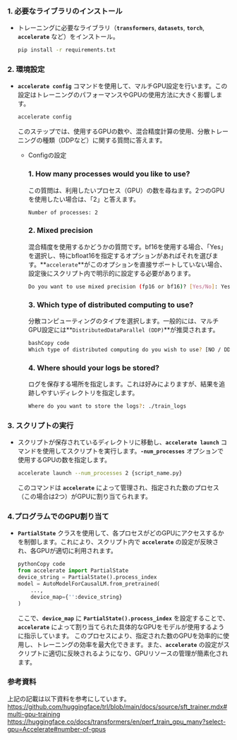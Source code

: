 ### **1. 必要なライブラリのインストール**

- トレーニングに必要なライブラリ（**`transformers`**, **`datasets`**, **`torch`**, **`accelerate`** など）をインストール。
    
    ```bash
    pip install -r requirements.txt
    ```
    
### **2. 環境設定**

- **`accelerate config`** コマンドを使用して、マルチGPU設定を行います。この設定はトレーニングのパフォーマンスやGPUの使用方法に大きく影響します。
    
    ```bash
    accelerate config
    ```
    
    このステップでは、使用するGPUの数や、混合精度計算の使用、分散トレーニングの種類（DDPなど）に関する質問に答えます。
    
    - Configの設定
        
        ### **1. How many processes would you like to use?**
        
        この質問は、利用したいプロセス（GPU）の数を尋ねます。2つのGPUを使用したい場合は、「2」と答えます。
        
        ```bash
        Number of processes: 2
        ```
        
        ### **2. Mixed precision**
        
        混合精度を使用するかどうかの質問です。bf16を使用する場合、「Yes」を選択し、特にbfloat16を指定するオプションがあればそれを選びます。**`accelerate`**がこのオプションを直接サポートしていない場合、設定後にスクリプト内で明示的に設定する必要があります。
        
        ```bash
        Do you want to use mixed precision (fp16 or bf16)? [Yes/No]: Yes
        ```
        
        ### **3. Which type of distributed computing to use?**
        
        分散コンピューティングのタイプを選択します。一般的には、マルチGPU設定には**`DistributedDataParallel (DDP)`**が推奨されます。
        
        ```bash
        bashCopy code
        Which type of distributed computing do you wish to use? [NO / DDP / DP / ...]: DDP
        ```
        
        ### **4. Where should your logs be stored?**
        
        ログを保存する場所を指定します。これは好みによりますが、結果を追跡しやすいディレクトリを指定します。
        
        ```bash
        Where do you want to store the logs?: ./train_logs
        ```
        

### **3. スクリプトの実行**

- スクリプトが保存されているディレクトリに移動し、**`accelerate launch`** コマンドを使用してスクリプトを実行します。**`-num_processes`** オプションで使用するGPUの数を指定します。
    
    ```bash
    accelerate launch --num_processes 2 {script_name.py}
    ```
    
    このコマンドは **`accelerate`** によって管理され、指定された数のプロセス（この場合は2つ）がGPUに割り当てられます。
    

### **4.プログラムでのGPU割り当て**

- **`PartialState`** クラスを使用して、各プロセスがどのGPUにアクセスするかを制御します。これにより、スクリプト内で **`accelerate`** の設定が反映され、各GPUが適切に利用されます。
    
    ```python
    pythonCopy code
    from accelerate import PartialState
    device_string = PartialState().process_index
    model = AutoModelForCausalLM.from_pretrained(
        ...,
        device_map={'':device_string}
    )
    
    ```
    
    ここで、**`device_map`** に **`PartialState().process_index`** を設定することで、**`accelerate`** によって割り当てられた具体的なGPUをモデルが使用するように指示しています。
    このプロセスにより、指定された数のGPUを効率的に使用し、トレーニングの効率を最大化できます。また、**`accelerate`** の設定がスクリプトに適切に反映されるようになり、GPUリソースの管理が簡素化されます。

### **参考資料**
上記の記載は以下資料を参考にしています。
https://github.com/huggingface/trl/blob/main/docs/source/sft_trainer.mdx#multi-gpu-training
https://huggingface.co/docs/transformers/en/perf_train_gpu_many?select-gpu=Accelerate#number-of-gpus
